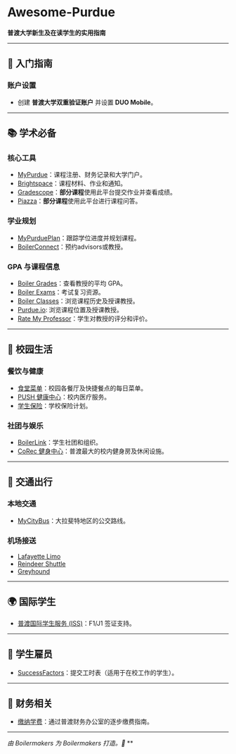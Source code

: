 # Awesome-Purdue

**普渡大学新生及在读学生的实用指南**  

---

## 🚀 入门指南

### 账户设置

- 创建 **普渡大学双重验证账户** 并设置 **DUO Mobile**。  

---

## 📚 学术必备

### 核心工具

- [MyPurdue](https://mypurdue.purdue.edu)：课程注册、财务记录和大学门户。  
- [Brightspace](https://purdue.brightspace.com/d2l/login)：课程材料、作业和通知。  
- [Gradescope](https://www.gradescope.com/)：**部分课程**使用此平台提交作业并查看成绩。  
- [Piazza](https://piazza.com/)：**部分课程**使用此平台进行课程问答。  

### 学业规划

- [MyPurduePlan](https://mypurdueplan.purdue.edu/)：跟踪学位进度并规划课程。  
- [BoilerConnect](https://www.purdue.edu/boilerconnect/)：预约advisors或教授。  

### GPA 与课程信息

- [Boiler Grades](https://www.boilergrades.com/)：查看教授的平均 GPA。  
- [Boiler Exams](https://www.boilerexams.com/)：考试复习资源。  
- [Boiler Classes](https://boilerclasses.com/)：浏览课程历史及授课教授。  
- [Purdue.io](https://purdue.io/): 浏览课程位置及授课教授。
- [Rate My Professor](https://www.ratemyprofessors.com/)：学生对教授的评分和评价。  

---

## 🏫 校园生活

### 餐饮与健康

- [食堂菜单](https://dining.purdue.edu/menus/)：校园各餐厅及快捷餐点的每日菜单。  
- [PUSH 健康中心](https://www.purdue.edu/push/)：校内医疗服务。  
- [学生保险](https://purdueship.myahpcare.com/)：学校保险计划。  

### 社团与娱乐

- [BoilerLink](https://www.boilerlink.purdue.edu/)：学生社团和组织。  
- [CoRec 健身中心](https://www.purdue.edu/recwell/)：普渡最大的校内健身房及休闲设施。  

---

## 🚌 交通出行

### 本地交通

- [MyCityBus](https://bus.gocitybus.com/)：大拉斐特地区的公交路线。  

### 机场接送

- [Lafayette Limo](https://www.lafayettelimo.com/)  
- [Reindeer Shuttle](https://www.reindeershuttle.com/)  
- [Greyhound](https://www.greyhound.com/)  

---

## 🌍 国际学生

- [普渡国际学生服务 (ISS)](https://connect.iss.purdue.edu/)：F1/J1 签证支持。  

---

## 💼 学生雇员

- [SuccessFactors](https://one.purdue.edu/task/all/successfactors-employee)：提交工时表（适用于在校工作的学生）。  

---

## 💸 财务相关

- [缴纳学费](https://www.purdue.edu/treasurer/finance/bursar-office/payment/)：通过普渡财务办公室的逐步缴费指南。  

---

*由 Boilermakers 为 Boilermakers 打造。🚂*  **
